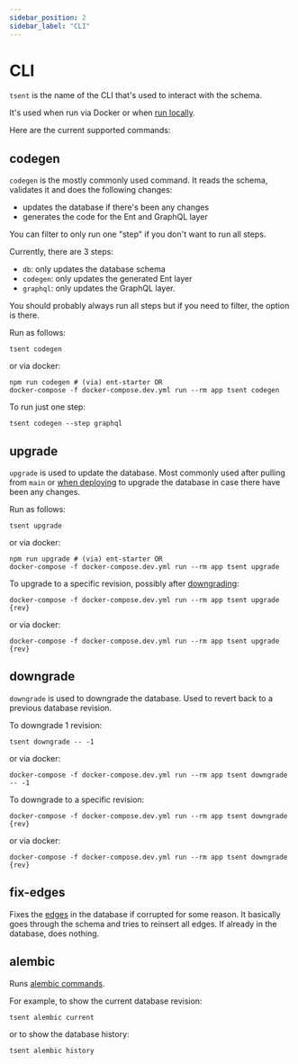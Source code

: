 ```yaml
---
sidebar_position: 2
sidebar_label: "CLI"
---
```


# CLI
`tsent` is the name of the CLI that's used to interact with the schema.

It's used when run via Docker or when [run locally](/docs/advanced-topics/running-locally).

Here are the current supported commands:

## codegen
`codegen` is the mostly commonly used command. It reads the schema, validates it and does the following changes:
* updates the database if there's been any changes
* generates the code for the Ent and GraphQL layer

You can filter to only run one "step" if you don't want to run all steps.

Currently, there are 3 steps:
* `db`: only updates the database schema
* `codegen`: only updates the generated Ent layer
* `graphql`: only updates the GraphQL layer.

You should probably always run all steps but if you need to filter, the option is there.

Run as follows:
```shell
tsent codegen
```

or via docker:
```shell
npm run codegen # (via) ent-starter OR
docker-compose -f docker-compose.dev.yml run --rm app tsent codegen
```

To run just one step:

```shell
tsent codegen --step graphql
```

## upgrade
`upgrade` is used to update the database. Most commonly used after pulling from `main` or [when deploying](/docs/advanced-topics/deploying) to upgrade the database in case there have been any changes.

Run as follows:
```shell
tsent upgrade
```

or via docker:
```shell
npm run upgrade # (via) ent-starter OR
docker-compose -f docker-compose.dev.yml run --rm app tsent upgrade
```

To upgrade to a specific revision, possibly after [downgrading](#downgrade):

```shell
docker-compose -f docker-compose.dev.yml run --rm app tsent upgrade {rev}
```

or via docker:
```shell
docker-compose -f docker-compose.dev.yml run --rm app tsent upgrade {rev}
```

## downgrade
`downgrade` is used to downgrade the database. Used to revert back to a previous database revision. 

To downgrade 1 revision: 

```shell:
tsent downgrade -- -1
```

or via docker:
```shell
docker-compose -f docker-compose.dev.yml run --rm app tsent downgrade -- -1
```

To downgrade to a specific revision:

```shell
docker-compose -f docker-compose.dev.yml run --rm app tsent downgrade {rev}
```

or via docker:
```shell
docker-compose -f docker-compose.dev.yml run --rm app tsent downgrade {rev}
```

## fix-edges
Fixes the [edges](/docs/ent-schema/edges#assoc-edge-config-table) in the database if corrupted for some reason. It basically goes through the schema and tries to reinsert all edges. If already in the database, does nothing.

## alembic
Runs [alembic commands](https://alembic.sqlalchemy.org/en/latest/api/commands.html).

For example, to show the current database revision:

```shell
tsent alembic current
```

or to show the database history:

```shell
tsent alembic history
```